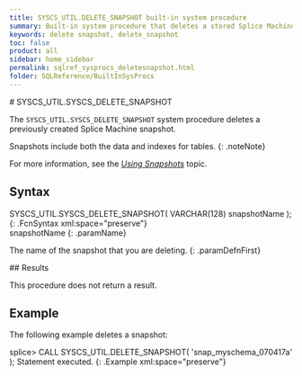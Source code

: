 ```yaml
---
title: SYSCS_UTIL.DELETE_SNAPSHOT built-in system procedure
summary: Built-in system procedure that deletes a stored Splice Machine snapshot.
keywords: delete snapshot, delete_snapshot
toc: false
product: all
sidebar: home_sidebar
permalink: sqlref_sysprocs_deletesnapshot.html
folder: SQLReference/BuiltInSysProcs
---
```

<section>
<div class="TopicContent" data-swiftype-index="true" markdown="1">
# SYSCS_UTIL.SYSCS_DELETE_SNAPSHOT

The `SYSCS_UTIL.SYSCS_DELETE_SNAPSHOT` system procedure deletes a
previously created Splice Machine snapshot.

Snapshots include both the data and indexes for tables.
{: .noteNote}

For more information, see the [*Using
Snapshots*](developers_tuning_snapshots.html) topic.

## Syntax

<div class="fcnWrapperWide" markdown="1">
    SYSCS_UTIL.SYSCS_DELETE_SNAPSHOT( VARCHAR(128) snapshotName );
{: .FcnSyntax xml:space="preserve"}

</div>
<div class="paramList" markdown="1">
snapshotName
{: .paramName}

The name of the snapshot that you are deleting.
{: .paramDefnFirst}

</div>
## Results

This procedure does not return a result.

## Example

The following example deletes a snapshot:

<div class="preWrapperWide" markdown="1">
    splice> CALL SYSCS_UTIL.DELETE_SNAPSHOT( 'snap_myschema_070417a' );
    Statement executed.
{: .Example xml:space="preserve"}

</div>
</div>
</section>
